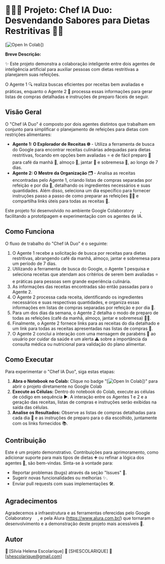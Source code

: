 # 🧑‍🍳🤖 Projeto: Chef IA Duo: Desvendando Sabores para Dietas Restritivas 🥗🍎

[![Open In Colab]( https://github.com/SHESCOLARIQUE/alura-imersao-gemini-desafio/blob/main/Desafio_2_Imers%C3%A3o_IA_Alura_%2B_Google_Gemini_Aula_05_Agentes.ipynb)]) 

**Breve Descrição:**

✨ Este projeto demonstra a colaboração inteligente entre dois agentes de inteligência artificial para auxiliar pessoas com dietas restritivas a planejarem suas refeições. 

O Agente 1 🔍 realiza buscas eficientes por receitas bem avaliadas e práticas, enquanto o Agente 2 📝 processa essas informações para gerar listas de compras detalhadas e instruções de preparo fáceis de seguir.

## Visão Geral

O "Chef IA Duo" é composto por dois agentes distintos que trabalham em conjunto para simplificar o planejamento de refeições para dietas com restrições alimentares:

* **Agente 1: O Explorador de Receitas 🌐** - Utiliza a ferramenta de busca do Google para encontrar receitas culinárias adequadas para dietas restritivas, focando em opções bem avaliadas ⭐ e de fácil preparo 🍳 para café da manhã 🥞, almoço 🍜, jantar 🍲 e sobremesa 🍰, ao longo de 7 dias.
* **Agente 2: O Mestre da Organização 🗂️** - Analisa as receitas encontradas pelo Agente 1, criando listas de compras separadas por refeição e por dia 🛒, detalhando os ingredientes necessários e suas quantidades. Além disso, seleciona um dia específico para fornecer instruções passo a passo de como preparar as refeições 🧑‍🍳 e compartilha links úteis para todas as receitas 🔗.

Este projeto foi desenvolvido no ambiente Google Colaboratory <img src="https://colab.research.google.com/img/colab_favicon.ico" width="16" height="16" align="center"/>, facilitando a prototipagem e experimentação com os agentes de IA.

## Como Funciona

O fluxo de trabalho do "Chef IA Duo" é o seguinte:

1.  O Agente 1 recebe a solicitação de busca por receitas para dietas restritivas, abrangendo café da manhã, almoço, jantar e sobremesa para um período de 7 dias.
2.  Utilizando a ferramenta de busca do Google, o Agente 1 pesquisa e seleciona receitas que atendam aos critérios de serem bem avaliadas ⭐ e práticas para pessoas sem grande experiência culinária.
3.  As informações das receitas encontradas são então passadas para o Agente 2.
4.  O Agente 2 processa cada receita, identificando os ingredientes necessários e suas respectivas quantidades, e organiza essas informações em listas de compras separadas por refeição e por dia 🛒.
5.  Para um dos dias da semana, o Agente 2 detalha o modo de preparo de todas as refeições (café da manhã, almoço, jantar e sobremesa) 🧑‍🍳.
6.  Finalmente, o Agente 2 fornece links para as receitas do dia detalhado e um link para todas as receitas apresentadas nas listas de compras 🔗.
7.  O Agente 2 conclui a interação com uma mensagem de parabéns 🎉 ao usuário por cuidar da saúde e um alerta ⚠️ sobre a importância da consulta médica ou nutricional para validação do plano alimentar.

## Como Executar

Para experimentar o "Chef IA Duo", siga estas etapas:

1.  **Abra o Notebook no Colab:** Clique no badge "[![Open In Colab]( https://github.com/SHESCOLARIQUE/alura-imersao-gemini-desafio/blob/main/Desafio_2_Imers%C3%A3o_IA_Alura_%2B_Google_Gemini_Aula_05_Agentes.ipynb)])" para abrir o projeto diretamente no Google Colab 
2.  **Execute as Células:** Dentro do notebook do Colab, execute as células de código em sequência ▶️. A interação entre os Agentes 1 e 2 e a geração das receitas, listas de compras e instruções serão exibidas na saída das células.
3.  **Analise os Resultados:** Observe as listas de compras detalhadas para cada dia 🧐 e as instruções de preparo para o dia escolhido, juntamente com os links fornecidos 📚.


## Contribuição

Este é um projeto demonstrativo. Contribuições para aprimoramento, como adicionar suporte para mais tipos de dietas ➕ ou refinar a lógica dos agentes 🧠, são bem-vindas. Sinta-se à vontade para:

* Reportar problemas (bugs) através da seção "Issues" 🐛.
* Sugerir novas funcionalidades ou melhorias ✨.
* Enviar pull requests com suas implementações 🛠️.



## Agradecimentos

Agradecemos a infraestrutura e as ferramentas oferecidas pelo Google Colaboratory <img src="https://colab.research.google.com/img/colab_favicon.ico" width="16" height="16" align="center"/>, e pela Alura (https://www.alura.com.br/) que tornaram o desenvolvimento e a demonstração deste projeto mais acessíveis 🙏.

## Autor

👤 [Silvia Helena Escolarique]
🔗 [SHESCOLARIQUE]
📧 [shescolarique@gmail.com]
